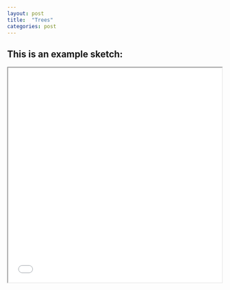 ```yaml
---
layout: post
title:  "Trees"
categories: post
---
```


## This is an example sketch:

<iframe src="/generative/trees.html" height="500" width="500" title="tree" style="border:none:"></iframe>
